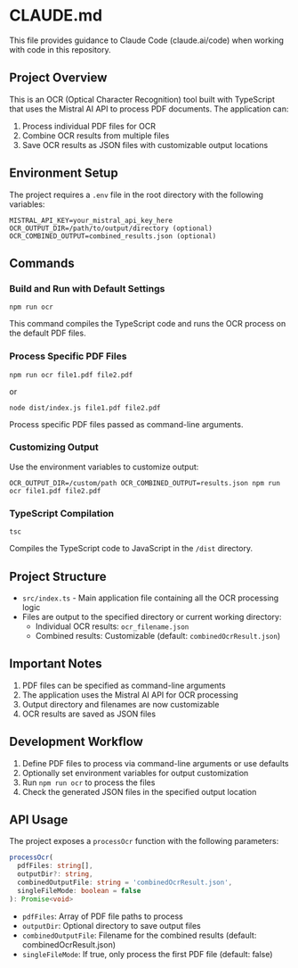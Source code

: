 # CLAUDE.md

This file provides guidance to Claude Code (claude.ai/code) when working with code in this repository.

## Project Overview

This is an OCR (Optical Character Recognition) tool built with TypeScript that uses the Mistral AI API to process PDF documents. The application can:

1. Process individual PDF files for OCR
2. Combine OCR results from multiple files
3. Save OCR results as JSON files with customizable output locations

## Environment Setup

The project requires a `.env` file in the root directory with the following variables:
```
MISTRAL_API_KEY=your_mistral_api_key_here
OCR_OUTPUT_DIR=/path/to/output/directory (optional)
OCR_COMBINED_OUTPUT=combined_results.json (optional)
```

## Commands

### Build and Run with Default Settings
```
npm run ocr
```
This command compiles the TypeScript code and runs the OCR process on the default PDF files.

### Process Specific PDF Files
```
npm run ocr file1.pdf file2.pdf
```
or
```
node dist/index.js file1.pdf file2.pdf
```
Process specific PDF files passed as command-line arguments.

### Customizing Output
Use the environment variables to customize output:
```
OCR_OUTPUT_DIR=/custom/path OCR_COMBINED_OUTPUT=results.json npm run ocr file1.pdf file2.pdf
```

### TypeScript Compilation
```
tsc
```
Compiles the TypeScript code to JavaScript in the `/dist` directory.

## Project Structure

- `src/index.ts` - Main application file containing all the OCR processing logic
- Files are output to the specified directory or current working directory:
  - Individual OCR results: `ocr_filename.json`
  - Combined results: Customizable (default: `combinedOcrResult.json`)

## Important Notes

1. PDF files can be specified as command-line arguments
2. The application uses the Mistral AI API for OCR processing
3. Output directory and filenames are now customizable
4. OCR results are saved as JSON files

## Development Workflow

1. Define PDF files to process via command-line arguments or use defaults
2. Optionally set environment variables for output customization
3. Run `npm run ocr` to process the files
4. Check the generated JSON files in the specified output location

## API Usage

The project exposes a `processOcr` function with the following parameters:

```typescript
processOcr(
  pdfFiles: string[], 
  outputDir?: string, 
  combinedOutputFile: string = 'combinedOcrResult.json',
  singleFileMode: boolean = false
): Promise<void>
```
- `pdfFiles`: Array of PDF file paths to process
- `outputDir`: Optional directory to save output files
- `combinedOutputFile`: Filename for the combined results (default: combinedOcrResult.json)
- `singleFileMode`: If true, only process the first PDF file (default: false)